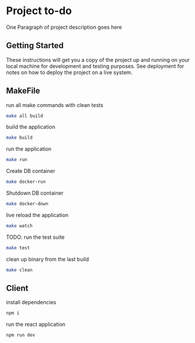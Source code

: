 # Project to-do

One Paragraph of project description goes here

## Getting Started

These instructions will get you a copy of the project up and running on your local machine for development and testing purposes. See deployment for notes on how to deploy the project on a live system.

## MakeFile

run all make commands with clean tests
```bash
make all build
```

build the application
```bash
make build
```

run the application
```bash
make run
```

Create DB container
```bash
make docker-run
```

Shutdown DB container
```bash
make docker-down
```

live reload the application
```bash
make watch
```

TODO: run the test suite
```bash
make test
```

clean up binary from the last build
```bash
make clean
```

## Client 
install dependencies
```bash
npm i
```
run the react application
```bash
npm run dev
```
